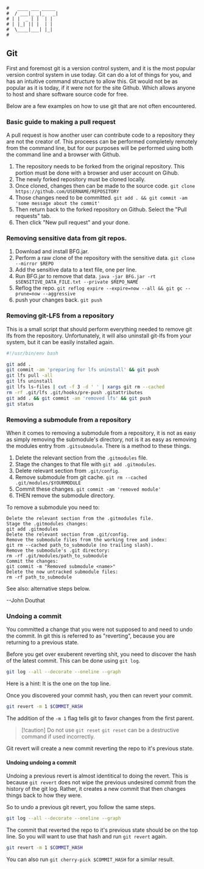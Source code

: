 ```text
#   ____ ___ _____
#  / ___|_ _|_   _|
# | |  _ | |  | |
# | |_| || |  | |
#  \____|___| |_|
#
```

## Git

First and foremost git is a version control system, and it is the most popular version control
system in use today. Git can do a lot of things for you, and has an intuitive command structure to
allow this. Git would not be as popular as it is today, if it were not for the site Github. Which
allows anyone to host and share software source code for free. 

Below are a few examples on how to use git that are not often encountered. 

### Basic guide to making a pull request

A pull request is how another user can contribute code to a repository they are not the creator
of. This proceess can be performed completely remotely from the command line, but for our purposes
will be performed using both the command line and a browser with Github.

1. The repository needs to be forked from the original repository. This portion must be done with a
   browser and user account on Gihub.
2. The newly forked repository must be cloned locally. 
3. Once cloned, changes then can be made to the source code. `git clone https://github.com/USERNAME/REPOSITORY`
4. Those changes need to be committed. `git add . && git commit -am 'some message about the commit'`
5. Then return back to the forked repository on Github. Select the "Pull requests" tab.
6. Then click "New pull request" and your done.

### Removing sensitive data from git repos.

1. Download and install BFG.jar.
2. Perform a raw clone of the repository with the sensitive data. `git clone --mirror $REPO`
3. Add the sensitive data to a text file, one per line.
4. Run BFG.jar to remove that data. `java -jar BFG.jar -rt $SENSITIVE_DATA_FILE.txt --private $REPO_NAME`
5. Reflog the repo. `git reflog expire --expire=now --all && git gc --prune=now --aggressive`
6. push your changes back. `git push`

### Removing git-LFS from a repository

This is a small script that should perform everything needed to remove git lfs from the repository.
Unfortunately, it will also uninstall git-lfs from your system, but it can be easily installed again.

```bash
#!/usr/bin/env bash

git add .
git commit -am 'preparing for lfs uninstall' && git push
git lfs pull -all
git lfs uninstall
git lfs ls-files | cut -f 3 -d ' ' | xargs git rm --cached
rm -rf .git/lfs .git/hooks/pre-push .gitattributes
git add . && git commit -am 'removed lfs' && git push
git status
```

### Removing a submodule from a repository

When it comes to removing a submodule from a repository, it is not as easy as simply removing the submodule's
directory, not is it as easy as removing the modules entry from `.gitsubmodule`. There is a method to these
things.

1. Delete the relevant section from the `.gitmodules` file.
2. Stage the changes to that file with `git add .gitmodules`.
3. Delete relevant section from `.git/config`.
4. Remove submodule from git cache. `git rm --cached .git/modules/$YOURMODULE`
5. Commit these changes. `git commit -am 'removed module'`
6. THEN remove the submodule directory.

To remove a submodule you need to:

    Delete the relevant section from the .gitmodules file.
    Stage the .gitmodules changes:
    git add .gitmodules
    Delete the relevant section from .git/config.
    Remove the submodule files from the working tree and index:
    git rm --cached path_to_submodule (no trailing slash).
    Remove the submodule's .git directory:
    rm -rf .git/modules/path_to_submodule
    Commit the changes:
    git commit -m "Removed submodule <name>"
    Delete the now untracked submodule files:
    rm -rf path_to_submodule

See also: alternative steps below.

--John Douthat

### Undoing a commit

You committed a change that you were not supposed to and need to undo the commit. In git this is referred to
as "reverting", because you are returning to a previous state.

Before you get over exuberent reverting shit, you need to discover the hash of the latest commit. This can be
done using `git log`.

```bash
git log --all --decorate --oneline --graph 
```

Here is a hint: It is the one on the top line.

Once you discovered your commit hash, you then can revert your commit.

```bash
git revert -m 1 $COMMIT_HASH
```

The addition of the `-m 1` flag tells git to favor changes from the first parent.

> [!caution] Do not use `git reset`
> `git reset` can be a destructive command if used incorrectly.

Git revert will create a new commit reverting the repo to it's previous state.

#### Undoing undoing a commit

Undoing a previous revert is almost identitical to doing the revert. This is because `git revert` does not
wipe the previous undesired commit from the history of the git log. Rather, it creates a new commit that then
changes things back to how they were.

So to undo a previous git revert, you follow the same steps.

```bash
git log --all --decorate --oneline --graph 
```

The commit that reverted the repo to it's previous state should be on the top line. So you will want to use
that hash and run `git revert` again.

```bash
git revert -m 1 $COMMIT_HASH
```

You can also run `git cherry-pick $COMMIT_HASH` for a similar result.
